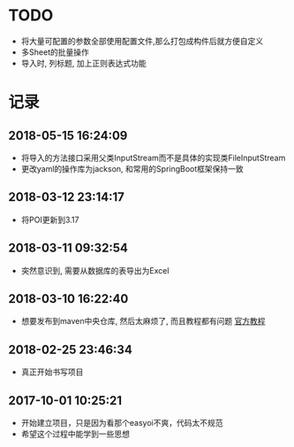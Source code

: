 # TODO
- 将大量可配置的参数全部使用配置文件,那么打包成构件后就方便自定义
- 多Sheet的批量操作
- 导入时, 列标题, 加上正则表达式功能

# 记录

## 2018-05-15 16:24:09
- 将导入的方法接口采用父类InputStream而不是具体的实现类FileInputStream
- 更改yaml的操作库为jackson, 和常用的SpringBoot框架保持一致

## 2018-03-12 23:14:17
- 将POI更新到3.17

## 2018-03-11 09:32:54
- 突然意识到, 需要从数据库的表导出为Excel 

## 2018-03-10 16:22:40
- 想要发布到maven中央仓库, 然后太麻烦了, 而且教程都有问题 
[官方教程](http://central.sonatype.org/pages/gradle.html)

## 2018-02-25 23:46:34
- 真正开始书写项目

## 2017-10-01 10:25:21
- 开始建立项目，只是因为看那个easyoi不爽，代码太不规范
- 希望这个过程中能学到一些思想